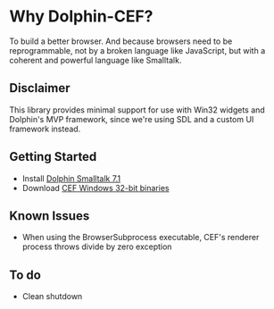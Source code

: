 # Why Dolphin-CEF?
To build a better browser. And because browsers need to be reprogrammable, not by a broken language like JavaScript, but with a coherent and powerful language like Smalltalk.

## Disclaimer
This library provides minimal support for use with Win32 widgets and Dolphin's MVP framework, since we're using SDL and a custom UI framework instead.

## Getting Started
* Install [Dolphin Smalltalk 7.1](https://github.com/dolphinsmalltalk/Dolphin)
* Download [CEF Windows 32-bit binaries](https://cef-builds.spotifycdn.com/index.html)

## Known Issues
* When using the BrowserSubprocess executable, CEF's renderer process throws divide by zero exception 

## To do
* Clean shutdown
